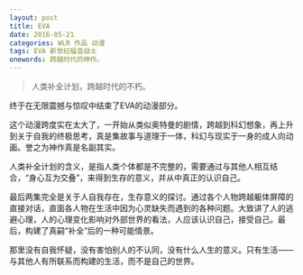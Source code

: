```yaml
---
layout: post
title: EVA
date: 2016-05-21
categories: WLR 作品 动漫
tags: EVA 新世纪福音战士
onewords: 跨越时代的神作。
---
```

> 人类补全计划，跨越时代的不朽。

终于在无限震撼与惊叹中结束了EVA的动漫部分。

这个动漫跨度实在太大了，一开始从类似奥特曼的剧情，跨越到科幻想象，再上升到关于自我的终极思考，真是集故事与道理于一体，科幻与现实于一身的成人向动画。誉之为神作真是名副其实。

人类补全计划的含义，是指人类个体都是不完整的，需要通过与其他人相互结合，“身心互为交叠”，来得到生存的意义，并从中真正的认识自己。

最后两集完全是关于人自我存在，生存意义的探讨。通过各个人物跨越躯体屏障的直接对话，直面各人物在生活中因为心灵缺失而遇到的各种问题。大致讲了人的逃避心理，人的心理变化影响对外部世界的看法，人应该认识自己，接受自己。最后，构建了真嗣“补全”后的一种可能情景。

那里没有自我怀疑，没有害怕别人的不认同，没有什么人生的意义。只有生活——与其他人有所联系而构建的生活，而不是自己的世界。